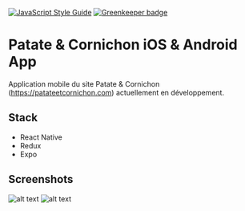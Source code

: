[![JavaScript Style Guide](https://img.shields.io/badge/code_style-standard-brightgreen.svg)](https://standardjs.com) [![Greenkeeper badge](https://badges.greenkeeper.io/patate-et-cornichon/patateetcornichon-mobile.svg)](https://greenkeeper.io/)

# Patate & Cornichon iOS & Android App
Application mobile du site Patate & Cornichon (https://patateetcornichon.com) actuellement en développement.

## Stack
* React Native
* Redux
* Expo

## Screenshots
![alt text](http://res.cloudinary.com/dte02b2iw/image/upload/c_scale,w_436/v1511578832/pec-1_qtbpfp.png "Patate & Cornichon Home")
![alt text](http://res.cloudinary.com/dte02b2iw/image/upload/c_scale,w_436/v1511578832/pec-2_kun5y1.png "Patate & Cornichon Recipe")
